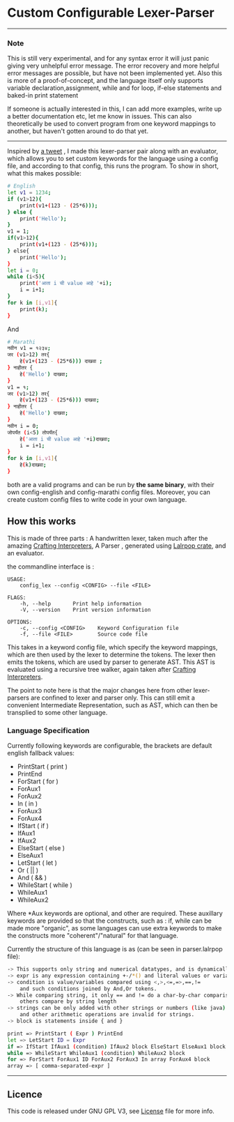# Custom Configurable Lexer-Parser

---

### Note

This is still very experimental, and for any syntax error it will just panic giving very unhelpful error message. The error recovery and more helpful error messages are possible, but have not been implemented yet. Also this is more of a proof-of-concept, and the language itself only supports variable declaration,assignment, while and for loop, if-else statements and baked-in print statement

If someone is actually interested in this, I can add more examples, write up a better documentation etc, let me know in issues.
This can also theoretically be used to convert program from one keyword mappings to another, but haven't gotten around to do that yet.

---

Inspired by [a tweet](https://twitter.com/Felienne/status/1435864809963130883) , I made this lexer-parser pair along with an evaluator, which allows you to set custom keywords for the language using a config file, and according to that config, this runs the program. To show in short, what this makes possible:

```sh
# English
let v1 = 1234;
if (v1>12){
    print(v1+(123 - (25*6)));
} else {
    print('Hello');
}
v1 = 1;
if(v1>12){
    print(v1+(123 - (25*6)));
} else{
    print('Hello');
}
let i = 0;
while (i<5){
    print('आता i ची value आहे '+i);
    i = i+1;
}
for k in [i,v1]{
    print(k);
}

```

And

```sh
# Marathi
नवीन v1 = १२३४;
जर (v1>12) तर{
    हे(v1+(123 - (25*6))) दाखवा ;
} नाहीतर {
    हे('Hello') दाखवा;
}
v1 = १;
जर (v1>12) तर{
    हे(v1+(123 - (25*6))) दाखवा;
} नाहीतर {
    हे('Hello') दाखवा;
}
नवीन i = 0;
जोपर्यंत (i<5) तोपर्यंत{
    हे('आता i ची value आहे '+i)दाखवा;
    i = i+1;
}
for k in [i,v1]{
    हे(k)दाखवा;
}
```

both are a valid programs and can be run by <strong>the same binary</strong>, with their own config-english and config-marathi config files. Moreover, you can create custom config files to write code in your own language.

## How this works

This is made of three parts : A handwritten lexer, taken much after the amazing [Crafting Interpreters](https://craftinginterpreters.com/), A Parser , generated using [Lalrpop crate](https://crates.io/crates/lalrpop), and an evaluator.

the commandline interface is :

```
USAGE:
    config_lex --config <CONFIG> --file <FILE>

FLAGS:
    -h, --help       Print help information
    -V, --version    Print version information

OPTIONS:
    -c, --config <CONFIG>    Keyword Configuration file
    -f, --file <FILE>        Source code file
```

This takes in a keyword config file, which specify the keyword mappings, which are then used by the lexer to determine the tokens. The lexer then emits the tokens, which are used by parser to generate AST. This AST is evaluated using a recursive tree walker, again taken after [Crafting Interpreters](https://craftinginterpreters.com/).

The point to note here is that the major changes here from other lexer-parsers are confined to lexer and parser only. This can still emit a convenient Intermediate Representation, such as AST, which can then be transplied to some other language.

### Language Specification

Currently following keywords are configurable, the brackets are default english fallback values:

- PrintStart ( print )
- PrintEnd
- ForStart ( for )
- ForAux1
- ForAux2
- In ( in )
- ForAux3
- ForAux4
- IfStart ( if )
- IfAux1
- IfAux2
- ElseStart ( else )
- ElseAux1
- LetStart ( let )
- Or ( || )
- And ( && )
- WhileStart ( while )
- WhileAux1
- WhileAux2

Where \*Aux keywords are optional, and other are required. These auxillary keywords are provided so that the constructs, such as : if, while can be made more "organic", as some languages can use extra keywords to make the constructs more "coherent"/"natural" for that language.

Currently the structure of this language is as (can be seen in parser.lalrpop file):

```sh
-> This supports only string and numerical datatypes, and is dynamically typed
-> expr is any expression containing +-/*() and literal values or variables.
-> condition is value/variables compared using <,>,<=,=>,==,!=
    and such conditions joined by And,Or tokens.
-> While comparing string, it only == and != do a char-by-char comparison,
    others compare by string length
-> strings can be only added with other strings or numbers (like java)
    and other arithmetic operations are invalid for strings.
-> block is statements inside { and }

print => PrintStart ( Expr ) PrintEnd
let => LetStart ID = Expr
if => IfStart IfAux1 (condition) IfAux2 block ElseStart ElseAux1 block # else section is optional
while => WhileStart WhileAux1 (condition) WhileAux2 block
for => ForStart ForAux1 ID ForAux2 ForAux3 In array ForAux4 block
array => [ comma-separated-expr ]

```

---

## Licence

This code is released under GNU GPL V3, see [License](https://github.com/YJDoc2/Configurable-Custom-Keyword-Lexer/blob/main/License) file for more info.

